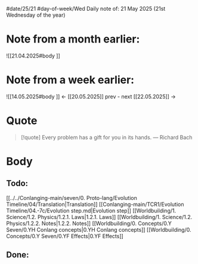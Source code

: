 
#date/25/21
#day-of-week/Wed
Daily note of: 21 May 2025 (21st Wednesday of the year)

# Note from a month earlier:
![[21.04.2025#body ]]

# Note from a week earlier:
![[14.05.2025#body ]]
 <- [[20.05.2025]] prev - next [[22.05.2025]] ->
# Quote

> [!quote] Every problem has a gift for you in its hands.
> — Richard Bach
# Body

## Todo:

[[../../Conlanging-main/seven/0. Proto-lang/Evolution Timeline/04/Translation|Translation]]
[[Conlanging-main/TCR1/Evolution Timeline/04.-7c/Evolution step.md|Evolution step]]
[[Worldbuilding/1. Science/1.2. Physics/1.2.1. Laws|1.2.1. Laws]]
[[Worldbuilding/1. Science/1.2. Physics/1.2.2. Notes|1.2.2. Notes]]
[[Worldbuilding/0. Concepts/0.Y Seven/0.YH Conlang concepts|0.YH Conlang concepts]]
[[Worldbuilding/0. Concepts/0.Y Seven/0.YF Effects|0.YF Effects]]
## Done: